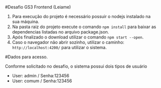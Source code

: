 #Desafio GS3 Frontend (Leiame)
1. Para execução do projeto é necessário possuir o nodejs instalado na sua máquina.
2. Na pasta raiz do projeto execute o comando `npm install` para baixar as dependencias listadas no arquivo package.json.
3. Após finalizado o download utilizar o comando `npm start --open`.
4. Caso o navegador não abrir sozinho, utilizar o caminho: `http://localhost:4200/` para utilizar o sistema.

#Dados para acesso.

Conforme solicitado no desafio, o sistema possui dois tipos de usuário
 - User: admin / Senha:123456
 - User: comum / Senha:123456
